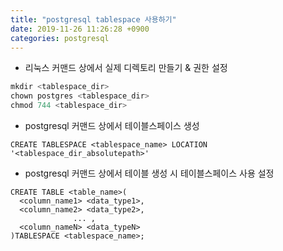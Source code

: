 ```yaml
---
title: "postgresql tablespace 사용하기"
date: 2019-11-26 11:26:28 +0900
categories: postgresql
---
```



- 리눅스 커맨드 상에서 실제 디렉토리 만들기 & 권한 설정
```python
mkdir <tablespace_dir>
chown postgres <tablespace_dir>
chmod 744 <tablespace_dir>
```
- postgresql 커맨드 상에서 테이블스페이스 생성
```code
CREATE TABLESPACE <tablespace_name> LOCATION '<tablespace_dir_absolutepath>'
```
- postgresql 커맨드 상에서 테이블 생성 시 테이블스페이스 사용 설정
```code
CREATE TABLE <table_name>(
  <column_name1> <data_type1>, 
  <column_name2> <data_type2>,
              ... ,
  <column_nameN> <data_typeN>
)TABLESPACE <tablespace_name>;
```




